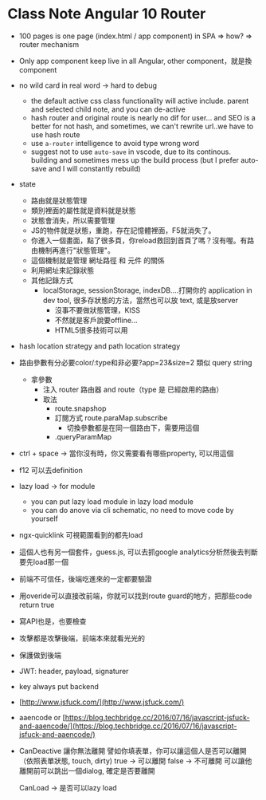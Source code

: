 # Class Note Angular 10 Router
- 100 pages is one page (index.html / app component) in SPA => how? => router mechanism
- Only app component keep live in all Angular, other component，就是換component
- no wild card in real word -> hard to debug
    - the default active css class functionality will active include. parent and selected child note, and you can de-active
    - hash router and original route is nearly no dif for user... and SEO is a better for not hash, and sometimes, we can't rewrite url..we have to use hash route
    - use `a-router` intelligence to avoid type wrong word
    - suggest not to use `auto-save` in vscode, due to its continous. building and sometimes mess up the build process (but I prefer auto-save and I will constantly rebuild)
- state
    - 路由就是狀態管理
    - 類別裡面的屬性就是資料就是狀態
    - 狀態會消失，所以需要管理
    - JS的物件就是狀態，重跑，存在記憶體裡面，F5就消失了。
    - 你進入一個畫面，點了很多頁，你reload救回到首頁了嗎？沒有喔。有路由機制再進行"狀態管理"。
    - 這個機制就是管理 網址路徑 和 元件 的關係
    - 利用網址來記錄狀態
    - 其他記錄方式
        - localStorage, sessionStorage, indexDB....打開你的 application in dev tool, 很多存狀態的方法，當然也可以放 text, 或是放server
            - 沒事不要做狀態管理，KISS
            - 不然就是客戶說要offline...
            - HTML5很多技術可以用
- hash location strategy and path location strategy
- 路由參數有分必要color/:type和非必要?app=23&size=2 類似 query string
    - 拿參數
        - 注入 router 路由器 and route（type 是 已經啟用的路由）
        - 取法
            - route.snapshop
            - 訂閱方式 route.paraMap.subscribe
                - 切換參數都是在同一個路由下，需要用這個
            - .queryParamMap
- ctrl + space -> 當你沒有時，你又需要看有哪些property, 可以用這個
- f12 可以去definition
- lazy load -> for module
    - you can put lazy load module in lazy load module
    - you can do anove via cli schematic, no need to move code by yourself
- ngx-quicklink
可視範圍看到的都先load
- 這個人也有另一個套件，guess.js, 可以去抓google analytics分析然後去判斷要先load那一個
- 前端不可信任，後端吃進來的一定都要驗證
- 用overide可以直接改前端，你就可以找到route guard的地方，把那些code return true
- 寫API也是，也要檢查
- 攻擊都是攻擊後端，前端本來就看光光的
- 保護做到後端
- JWT: header, payload, signaturer
- key always put backend
- [http://www.jsfuck.com/](http://www.jsfuck.com/)
- aaencode or [https://blog.techbridge.cc/2016/07/16/javascript-jsfuck-and-aaencode/](https://blog.techbridge.cc/2016/07/16/javascript-jsfuck-and-aaencode/)
- CanDeactive
讓你無法離開
譬如你填表單，你可以讓這個人是否可以離開（依照表單狀態, touch, dirty)
true -> 可以離開
false -> 不可離開
可以讓他離開前可以跳出一個dialog, 確定是否要離開

    CanLoad -> 是否可以lazy load